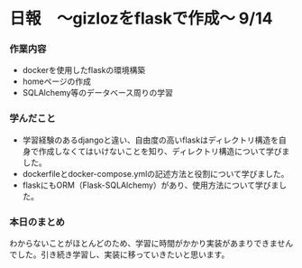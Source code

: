 # 日報　〜gizlozをflaskで作成〜 9/14

### 作業内容

- dockerを使用したflaskの環境構築
- homeページの作成
- SQLAlchemy等のデータベース周りの学習

### 学んだこと

- 学習経験のあるdjangoと違い、自由度の高いflaskはディレクトリ構造を自身で作成しなくてはいけないことを知り、ディレクトリ構造について学びました。
- dockerfileとdocker-compose.ymlの記述方法と役割について学びました。
- flaskにもORM（Flask-SQLAlchemy）があり、使用方法について学びました。

### 本日のまとめ

わからないことがほとんどのため、学習に時間がかかり実装があまりできませんでした。引き続き学習し、実装に移っていきたいと思います。
